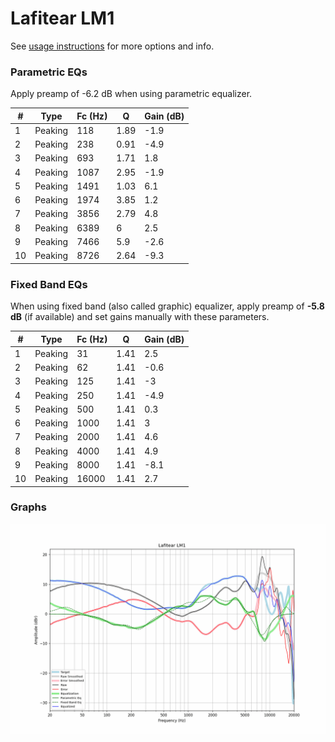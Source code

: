 # Lafitear LM1
See [usage instructions](https://github.com/jaakkopasanen/AutoEq#usage) for more options and info.

### Parametric EQs
Apply preamp of -6.2 dB when using parametric equalizer.

|   # | Type    |   Fc (Hz) |    Q |   Gain (dB) |
|-----|---------|-----------|------|-------------|
|   1 | Peaking |       118 | 1.89 |        -1.9 |
|   2 | Peaking |       238 | 0.91 |        -4.9 |
|   3 | Peaking |       693 | 1.71 |         1.8 |
|   4 | Peaking |      1087 | 2.95 |        -1.9 |
|   5 | Peaking |      1491 | 1.03 |         6.1 |
|   6 | Peaking |      1974 | 3.85 |         1.2 |
|   7 | Peaking |      3856 | 2.79 |         4.8 |
|   8 | Peaking |      6389 | 6    |         2.5 |
|   9 | Peaking |      7466 | 5.9  |        -2.6 |
|  10 | Peaking |      8726 | 2.64 |        -9.3 |

### Fixed Band EQs
When using fixed band (also called graphic) equalizer, apply preamp of **-5.8 dB** (if available) and set gains manually with these parameters.

|   # | Type    |   Fc (Hz) |    Q |   Gain (dB) |
|-----|---------|-----------|------|-------------|
|   1 | Peaking |        31 | 1.41 |         2.5 |
|   2 | Peaking |        62 | 1.41 |        -0.6 |
|   3 | Peaking |       125 | 1.41 |        -3   |
|   4 | Peaking |       250 | 1.41 |        -4.9 |
|   5 | Peaking |       500 | 1.41 |         0.3 |
|   6 | Peaking |      1000 | 1.41 |         3   |
|   7 | Peaking |      2000 | 1.41 |         4.6 |
|   8 | Peaking |      4000 | 1.41 |         4.9 |
|   9 | Peaking |      8000 | 1.41 |        -8.1 |
|  10 | Peaking |     16000 | 1.41 |         2.7 |

### Graphs
![](./Lafitear%20LM1.png)
